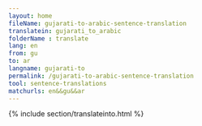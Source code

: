 ```yaml
---
layout: home
fileName: gujarati-to-arabic-sentence-translation
translatein: gujarati_to_arabic
folderName : translate
lang: en
from: gu
to: ar
langname: gujarati-to
permalink: /gujarati-to-arabic-sentence-translation
tool: sentence-translations
matchurls: en&&gu&&ar
---
```

{% include section/translateinto.html %}
